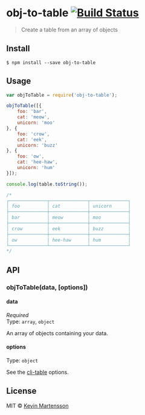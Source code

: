 # obj-to-table [![Build Status](https://travis-ci.org/kevva/obj-to-table.svg?branch=master)](https://travis-ci.org/kevva/obj-to-table)

> Create a table from an array of objects


## Install

```
$ npm install --save obj-to-table
```


## Usage

```js
var objToTable = require('obj-to-table');

objToTable([{
	foo: 'bar',
	cat: 'meow',
	unicorn: 'moo'
}, {
	foo: 'crow',
	cat: 'eek',
	unicorn: 'buzz'
}, {
	foo: 'ow',
	cat: 'hee-haw',
	unicorn: 'hum'
}]);

console.log(table.toString());

/*
┌──────────────┬──────────────┬──────────────┐
│ foo          │ cat          │ unicorn      │
├──────────────┼──────────────┼──────────────┤
│ bar          │ meow         │ moo          │
├──────────────┼──────────────┼──────────────┤
│ crow         │ eek          │ buzz         │
├──────────────┼──────────────┼──────────────┤
│ ow           │ hee-haw      │ hum          │
└──────────────┴──────────────┴──────────────┘
*/
```


## API

### objToTable(data, [options])

#### data

*Required*  
Type: `array`, `object`

An array of objects containing your data.

#### options

Type: `object`

See the [cli-table](https://github.com/Automattic/cli-table) options.


## License

MIT © [Kevin Martensson](http://github.com/kevva)

